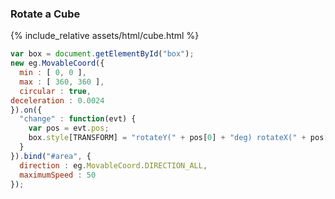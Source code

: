 ### Rotate a Cube

{% include_relative assets/html/cube.html %}

```js
var box = document.getElementById("box");
new eg.MovableCoord({
  min : [ 0, 0 ],
  max : [ 360, 360 ],
  circular : true,
deceleration : 0.0024
}).on({
  "change" : function(evt) {
    var pos = evt.pos;
    box.style[TRANSFORM] = "rotateY(" + pos[0] + "deg) rotateX(" + pos[1] + "deg)";
  }
}).bind("#area", {
  direction : eg.MovableCoord.DIRECTION_ALL,
  maximumSpeed : 50
});
```
